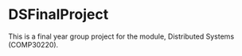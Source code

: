 # DSFinalProject
This is a final year group project for the module, Distributed Systems (COMP30220).
